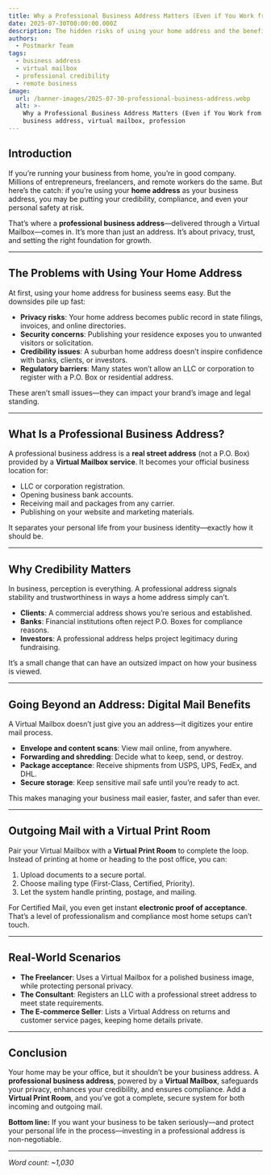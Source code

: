 ```yaml
---
title: Why a Professional Business Address Matters (Even if You Work from Home)
date: 2025-07-30T00:00:00.000Z
description: The hidden risks of using your home address and the benefits of going virtual.
authors:
  - Postmarkr Team
tags:
  - business address
  - virtual mailbox
  - professional credibility
  - remote business
image:
  url: /banner-images/2025-07-30-professional-business-address.webp
  alt: >-
    Why a Professional Business Address Matters (Even if You Work from Home) -
    business address, virtual mailbox, profession
---
```


## Introduction

If you’re running your business from home, you’re in good company. Millions of entrepreneurs, freelancers, and remote workers do the same. But here’s the catch: if you’re using your **home address** as your business address, you may be putting your credibility, compliance, and even your personal safety at risk.  

That’s where a **professional business address**—delivered through a Virtual Mailbox—comes in. It’s more than just an address. It’s about privacy, trust, and setting the right foundation for growth.  

---

## The Problems with Using Your Home Address

At first, using your home address for business seems easy. But the downsides pile up fast:  

- **Privacy risks**: Your home address becomes public record in state filings, invoices, and online directories.  
- **Security concerns**: Publishing your residence exposes you to unwanted visitors or solicitation.  
- **Credibility issues**: A suburban home address doesn’t inspire confidence with banks, clients, or investors.  
- **Regulatory barriers**: Many states won’t allow an LLC or corporation to register with a P.O. Box or residential address.  

These aren’t small issues—they can impact your brand’s image and legal standing.  

---

## What Is a Professional Business Address?

A professional business address is a **real street address** (not a P.O. Box) provided by a **Virtual Mailbox service**. It becomes your official business location for:  

- LLC or corporation registration.  
- Opening business bank accounts.  
- Receiving mail and packages from any carrier.  
- Publishing on your website and marketing materials.  

It separates your personal life from your business identity—exactly how it should be.  

---

## Why Credibility Matters

In business, perception is everything. A professional address signals stability and trustworthiness in ways a home address simply can’t.  

- **Clients**: A commercial address shows you’re serious and established.  
- **Banks**: Financial institutions often reject P.O. Boxes for compliance reasons.  
- **Investors**: A professional address helps project legitimacy during fundraising.  

It’s a small change that can have an outsized impact on how your business is viewed.  

---

## Going Beyond an Address: Digital Mail Benefits

A Virtual Mailbox doesn’t just give you an address—it digitizes your entire mail process.  

- **Envelope and content scans**: View mail online, from anywhere.  
- **Forwarding and shredding**: Decide what to keep, send, or destroy.  
- **Package acceptance**: Receive shipments from USPS, UPS, FedEx, and DHL.  
- **Secure storage**: Keep sensitive mail safe until you’re ready to act.  

This makes managing your business mail easier, faster, and safer than ever.  

---

## Outgoing Mail with a Virtual Print Room

Pair your Virtual Mailbox with a **Virtual Print Room** to complete the loop. Instead of printing at home or heading to the post office, you can:  

1. Upload documents to a secure portal.  
2. Choose mailing type (First-Class, Certified, Priority).  
3. Let the system handle printing, postage, and mailing.  

For Certified Mail, you even get instant **electronic proof of acceptance**. That’s a level of professionalism and compliance most home setups can’t touch.  

---

## Real-World Scenarios

- **The Freelancer**: Uses a Virtual Mailbox for a polished business image, while protecting personal privacy.  
- **The Consultant**: Registers an LLC with a professional street address to meet state requirements.  
- **The E-commerce Seller**: Lists a Virtual Address on returns and customer service pages, keeping home details private.  

---

## Conclusion

Your home may be your office, but it shouldn’t be your business address. A **professional business address**, powered by a **Virtual Mailbox**, safeguards your privacy, enhances your credibility, and ensures compliance. Add a **Virtual Print Room**, and you’ve got a complete, secure system for both incoming and outgoing mail.  

**Bottom line:** If you want your business to be taken seriously—and protect your personal life in the process—investing in a professional address is non-negotiable.  

---
*Word count: ~1,030*

